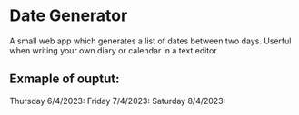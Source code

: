 # Date Generator

A small web app which generates a list of dates between two days. Userful when writing your own diary or calendar in a text editor.

## Exmaple of ouptut:

Thursday 6/4/2023:
Friday 7/4/2023:
Saturday 8/4/2023:
